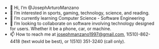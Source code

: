 - 👋 Hi, I’m @JosephArturoManzano
- 👀 I’m interested in sports, gaming, technology, science, and reading.
- 🌱 I’m currently learning Computer Science - Software Engineering
- 💞️ I’m looking to collaborate on software involving technology designed for users. Whether it be a phone, car, or machine.
- 📫 How to reach me at josephmanzano1997@gmail.com, 1(510)-862-4418 (text would be best), or 1(510) 351-3240 (call only). 

<!---
JosephArturoManzano/JosephArturoManzano is a ✨ special ✨ repository because its `README.md` (this file) appears on your GitHub profile.
You can click the Preview link to take a look at your changes.
--->
